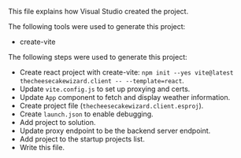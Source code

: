 This file explains how Visual Studio created the project.

The following tools were used to generate this project:
- create-vite

The following steps were used to generate this project:
- Create react project with create-vite: `npm init --yes vite@latest thecheesecakewizard.client -- --template=react`.
- Update `vite.config.js` to set up proxying and certs.
- Update `App` component to fetch and display weather information.
- Create project file (`thecheesecakewizard.client.esproj`).
- Create `launch.json` to enable debugging.
- Add project to solution.
- Update proxy endpoint to be the backend server endpoint.
- Add project to the startup projects list.
- Write this file.
